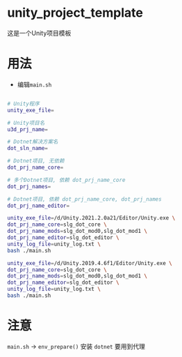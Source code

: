 unity_project_template
======================

这是一个Unity项目模板

# 用法

* 编辑`main.sh`

```bash

# Unity程序
unity_exe_file=

# Unity项目名
u3d_prj_name=

# Dotnet解决方案名
dot_sln_name=

# Dotnet项目, 无依赖
dot_prj_name_core=

# 多个Dotnet项目, 依赖 dot_prj_name_core
dot_prj_names=

# Dotnet项目, 依赖 dot_prj_name_core, dot_prj_names
dot_prj_name_editor=

unity_exe_file=/d/Unity.2021.2.0a21/Editor/Unity.exe \
dot_prj_name_core=slg_dot_core \
dot_prj_name_mods=slg_dot_mod0,slg_dot_mod1 \
dot_prj_name_editor=slg_dot_editor \
unity_log_file=unity_log.txt \
bash ./main.sh

unity_exe_file=/d/Unity.2019.4.6f1/Editor/Unity.exe \
dot_prj_name_core=slg_dot_core \
dot_prj_name_mods=slg_dot_mod0,slg_dot_mod1 \
dot_prj_name_editor=slg_dot_editor \
unity_log_file=unity_log.txt \
bash ./main.sh

```

# 注意

`main.sh` -> `env_prepare()` 安装 `dotnet` 要用到代理
